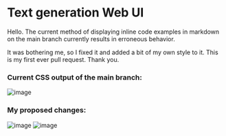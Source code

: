 # Text generation Web UI

Hello. The current method of displaying inline code examples in markdown on the main branch currently results in erroneous behavior.

It was bothering me, so I fixed it and added a bit of my own style to it. This is my first ever pull request. Thank you.

### Current CSS output of the main branch:

![image](https://i.ibb.co/TDhDSt2p/inline-code-problems.png)

### My proposed changes:

![image](https://i.ibb.co/GfdjJSWt/inline-code-fix.png)
![image](https://i.ibb.co/bgTVhPQd/inline-code-fix2.png)

